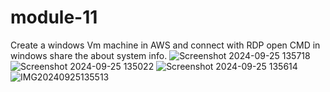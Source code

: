 # module-11
Create a windows Vm machine in AWS and connect with RDP open CMD in windows share the about system info.
![Screenshot 2024-09-25 135718](https://github.com/user-attachments/assets/34f67b44-2ef2-49ae-9a19-ba0c3be31bbc)
![Screenshot 2024-09-25 135022](https://github.com/user-attachments/assets/14e68f2f-5cf8-4616-a0a2-0b383fbe5df7)
![Screenshot 2024-09-25 135614](https://github.com/user-attachments/assets/a5441a50-3f24-4df4-9a2d-39480e60910d)
![IMG20240925135513](https://github.com/user-attachments/assets/5de9c861-003f-4b13-9fe9-f366f6584f3e)

